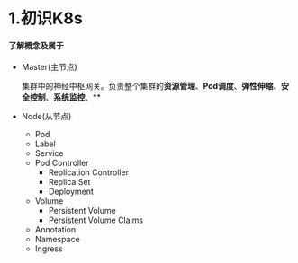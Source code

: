 # 1.初识K8s
#### 了解概念及属于
+ Master(主节点)
    
    集群中的神经中枢网关。负责整个集群的**资源管理**、**Pod调度**、**弹性伸缩**、**安全控制**、**系统监控**、**
+ Node(从节点)
    + Pod
    + Label
    + Service
    + Pod Controller
        + Replication Controller
        + Replica Set
        + Deployment
    + Volume
        + Persistent Volume
        + Persistent Volume Claims
    + Annotation
    + Namespace
    + Ingress